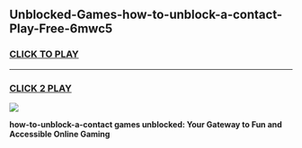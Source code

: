 
## Unblocked-Games-how-to-unblock-a-contact-Play-Free-6mwc5
<h3>
<a href="https://premium76.site?title=how-to-unblock-a-contact&ref=21A">CLICK TO PLAY</a></h3>
<hr>

<h3>
<a href="https://premium76.site?title=how-to-unblock-a-contact&ref=21A">CLICK 2 PLAY</a>
  
</h3>

<a href="https://premium76.site?title=how-to-unblock-a-contact&ref=21A"><img src="https://clearcache.store/games.png"></a>


**how-to-unblock-a-contact games unblocked: Your Gateway to Fun and Accessible Online Gaming**
